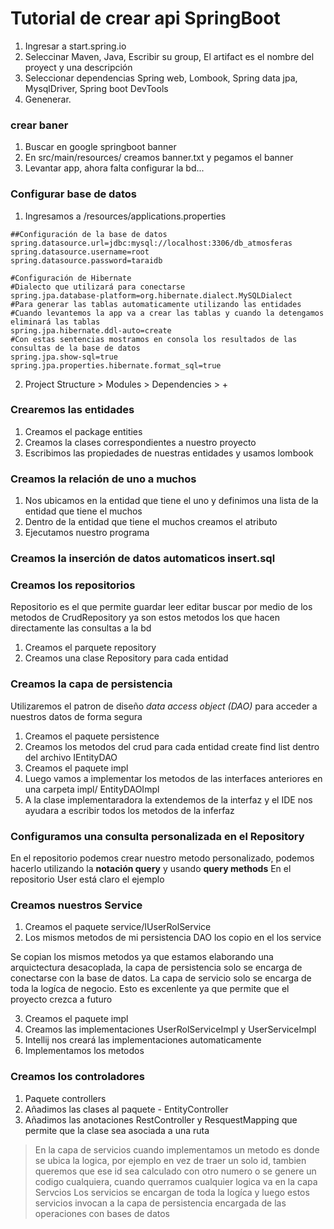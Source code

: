 # Tutorial de crear api SpringBoot

1. Ingresar a start.spring.io
2. Seleccinar Maven, Java, Escribir su group, El artifact es el nombre del proyect y una descripción
3. Seleccionar dependencias Spring web, Lombook, Spring data jpa, MysqlDriver, Spring boot DevTools
4. Genenerar.

### crear baner

1. Buscar en google springboot banner
2. En src/main/resources/ creamos banner.txt y pegamos el banner
3. Levantar app, ahora falta configurar la bd...

### Configurar base de datos

 1. Ingresamos a /resources/applications.properties

``` 
##Configuración de la base de datos
spring.datasource.url=jdbc:mysql://localhost:3306/db_atmosferas
spring.datasource.username=root
spring.datasource.password=taraidb

#Configuración de Hibernate
#Dialecto que utilizará para conectarse
spring.jpa.database-platform=org.hibernate.dialect.MySQLDialect
#Para generar las tablas automaticamente utilizando las entidades
#Cuando levantemos la app va a crear las tablas y cuando la detengamos eliminará las tablas
spring.jpa.hibernate.ddl-auto=create
#Con estas sentencias mostramos en consola los resultados de las consultas de la base de datos
spring.jpa.show-sql=true
spring.jpa.properties.hibernate.format_sql=true
``` 
2. Project Structure > Modules > Dependencies > + 

### Crearemos las entidades

1. Creamos el package entities
2. Creamos la clases correspondientes a nuestro proyecto
3. Escribimos las propiedades de nuestras entidades y usamos lombook 

### Creamos la relación de uno a muchos

1. Nos ubicamos en la entidad que tiene el uno y definimos una lista de la entidad que tiene el muchos
2. Dentro de la entidad que tiene el muchos creamos el atributo
3. Ejecutamos nuestro programa

### Creamos la inserción de datos automaticos insert.sql

### Creamos los repositorios
Repositorio es el que permite guardar leer editar buscar por medio de los metodos de CrudRepository ya son estos metodos
los que hacen directamente las consultas a la bd

1. Creamos el parquete repository
2. Creamos una clase Repository para cada entidad

### Creamos la capa de persistencia
Utilizaremos el patron de diseño *data access object (DAO)* para acceder a nuestros datos de forma segura

1. Creamos el paquete persistence
2. Creamos los metodos del crud para cada entidad create find list dentro del archivo IEntityDAO
3. Creamos el paquete impl
4. Luego vamos a implementar los metodos de las interfaces anteriores en una carpeta impl/ EntityDAOImpl
5. A la clase implementaradora la extendemos de la interfaz y el IDE nos ayudara a escribir todos los metodos de la inferfaz

### Configuramos una consulta personalizada en el Repository
En el repositorio podemos crear nuestro metodo personalizado, podemos hacerlo utilizando la **notación query** y usando **query methods**
En el repositorio User está claro el ejemplo

### Creamos nuestros Service

1. Creamos el paquete service/IUserRolService
2. Los mismos metodos de mi persistencia DAO los copio en el los service 

Se copian los mismos metodos ya que estamos elaborando una arquictectura desacoplada, la capa de persistencia solo se encarga de conectarse con la base de datos.
La capa de servicio solo se encarga de toda la logíca de negocio. Esto es excenlente ya que permite que el proyecto crezca a futuro

3. Creamos el paquete impl
4. Creamos las implementaciones UserRolServiceImpl y UserServiceImpl
5. Intellij nos creará las implementaciones automaticamente
6. Implementamos los metodos

### Creamos los controladores

1. Paquete controllers
2. Añadimos las clases al paquete - EntityController
3. Añadimos las anotaciones RestController y ResquestMapping que permite que la clase sea asociada a una ruta

> En la capa de servicios cuando implementamos un metodo es donde se ubica la logica, por ejemplo en vez de traer un solo id, tambien
> queremos que ese id sea calculado con otro numero o se genere un codigo cualquiera, cuando querramos cualquier logica va en la capa Servcios
> Los servicios se encargan de toda la logíca y luego estos servicios invocan a la capa de persistencia encargada de las operaciones con bases de datos



